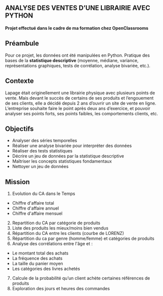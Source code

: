 ## ANALYSE DES VENTES D’UNE LIBRAIRIE AVEC PYTHON
#### Projet effectué dans le cadre de ma formation chez OpenClassrooms
## Préambule
Pour ce projet, les données ont été manipulées en Python. Pratique des bases de la **statistique descriptive** (moyenne, médiane, variance, représentations graphiques, tests de corrélation, analyse bivariée, etc.).
## Contexte
Lapage était originellement une librairie physique avec plusieurs points de vente. Mais devant le succès de certains de ses produits et l’engouement de ses clients, elle a décidé depuis 2 ans d’ouvrir un site de vente en ligne. L’entreprise souhaite faire le point après deux ans d’exercice, et pouvoir analyser ses points forts, ses points faibles, les comportements clients, etc.
## Objectifs
- Analyser des séries temporelles
- Réaliser une analyse bivariée pour interpréter des données
- Réaliser des tests statistiques
- Décrire un jeu de données par la statistique descriptive
- Maîtriser les concepts statistiques fondamentaux
- Nettoyer un jeu de données
## Mission
1. Evolution du CA dans le Temps
- Chiffre d'affaire total
- Chiffre d'affaire annuel
- Chiffre d'affaire mensuel
2. Repartition du CA par catégorie de produits
3. Liste des produits les mieux/moins bien vendus
4. Répartition du CA entre les clients (courbe de LORENZ)
5. Répartition du ca par genre (homme/femme) et catégories de produits
6. Analyse des corrélations entre l'âge et :
- Le montant total des achats
- La fréquence des achats
- La taille du panier moyen
- Les catégories des livres achetés
7. Calcule de la probabilité qu’un client achète certaines références de produits
8. Exploration des jours et heures des commandes
